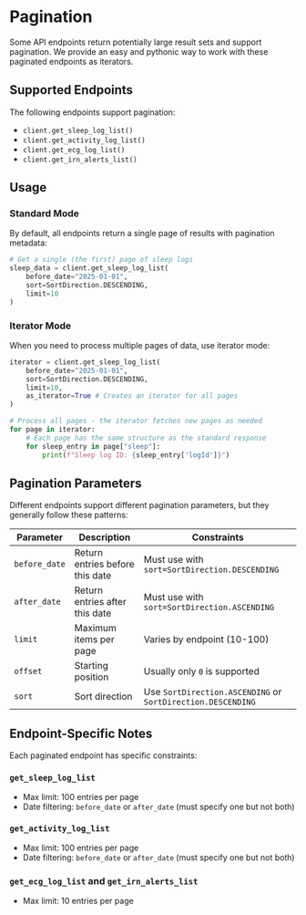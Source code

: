 # Pagination

Some API endpoints return potentially large result sets and support pagination.
We provide an easy and pythonic way to work with these paginated endpoints as
iterators.

## Supported Endpoints

The following endpoints support pagination:

- `client.get_sleep_log_list()`
- `client.get_activity_log_list()`
- `client.get_ecg_log_list()`
- `client.get_irn_alerts_list()`

## Usage

### Standard Mode

By default, all endpoints return a single page of results with pagination
metadata:

```python
# Get a single (the first) page of sleep logs
sleep_data = client.get_sleep_log_list(
    before_date="2025-01-01",
    sort=SortDirection.DESCENDING,
    limit=10
)
```

### Iterator Mode

When you need to process multiple pages of data, use iterator mode:

```python
iterator = client.get_sleep_log_list(
    before_date="2025-01-01",
    sort=SortDirection.DESCENDING,
    limit=10,
    as_iterator=True # Creates an iterator for all pages
)

# Process all pages - the iterator fetches new pages as needed
for page in iterator:
    # Each page has the same structure as the standard response
    for sleep_entry in page["sleep"]:
        print(f"Sleep log ID: {sleep_entry['logId']}")
```

## Pagination Parameters

Different endpoints support different pagination parameters, but they generally
follow these patterns:

| Parameter     | Description                     | Constraints                                                 |
| ------------- | ------------------------------- | ----------------------------------------------------------- |
| `before_date` | Return entries before this date | Must use with `sort=SortDirection.DESCENDING`               |
| `after_date`  | Return entries after this date  | Must use with `sort=SortDirection.ASCENDING`                |
| `limit`       | Maximum items per page          | Varies by endpoint (10-100)                                 |
| `offset`      | Starting position               | Usually only `0` is supported                               |
| `sort`        | Sort direction                  | Use `SortDirection.ASCENDING` or `SortDirection.DESCENDING` |

## Endpoint-Specific Notes

Each paginated endpoint has specific constraints:

### `get_sleep_log_list`

- Max limit: 100 entries per page
- Date filtering: `before_date` or `after_date` (must specify one but not both)

### `get_activity_log_list`

- Max limit: 100 entries per page
- Date filtering: `before_date` or `after_date` (must specify one but not both)

### `get_ecg_log_list` and `get_irn_alerts_list`

- Max limit: 10 entries per page
